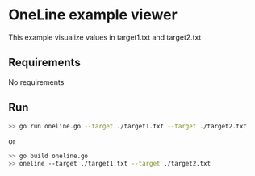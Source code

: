 # OneLine example viewer
This example visualize values in target1.txt and target2.txt

## Requirements
No requirements

## Run

``` sh
>> go run oneline.go --target ./target1.txt --target ./target2.txt
```
or
``` sh
>> go build oneline.go
>> oneline --target ./target1.txt --target ./target2.txt
```


